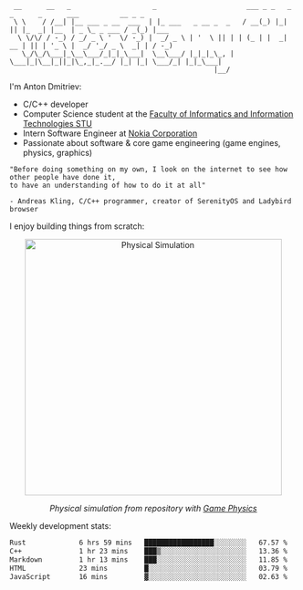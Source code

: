 ```
 __      __   _                    _                      ___ _ _   _  _      _      ___          __ _ _     
 \ \    / /__| |__ ___ _ __  ___  | |_ ___   _ __ _  _   / __(_) |_| || |_  _| |__  | _ \_ _ ___ / _(_) |___ 
  \ \/\/ / -_) / _/ _ \ '  \/ -_) |  _/ _ \ | '  \ || | | (_ | |  _| __ | || | '_ \ |  _/ '_/ _ \  _| | / -_)
   \_/\_/\___|_\__\___/_|_|_\___|  \__\___/ |_|_|_\_, |  \___|_|\__|_||_|\_,_|_.__/ |_| |_| \___/_| |_|_\___|
                                                  |__/                                                       
```

I'm Anton Dmitriev:
* C/C++ developer 
* Computer Science student at the [Faculty of Informatics and Information Technologies STU](https://www.fiit.stuba.sk/en.html?page_id=749)
* Intern Software Engineer at [Nokia Corporation](https://www.nokia.com/)
* Passionate about software & core game engineering (game engines, physics, graphics)

```
"Before doing something on my own, I look on the internet to see how other people have done it,  
to have an understanding of how to do it at all"

- Andreas Kling, C/C++ programmer, creator of SerenityOS and Ladybird browser
```


I enjoy building things from scratch:

<p align="center">
  <img src="resources/physics.gif" width="450" alt="Physical Simulation" />
</p>
<p align="center">
  <i>Physical simulation from repository with 
  	<a href="https://github.com/admtrv/PhysicalBasicsComputerGames/tree/main/task10">Game Physics
  	</a>
  </i>
</p>

Weekly development stats:
<!--START_SECTION:waka-->

```txt
Rust             6 hrs 59 mins   █████████████████░░░░░░░░   67.57 %
C++              1 hr 23 mins    ███▒░░░░░░░░░░░░░░░░░░░░░   13.36 %
Markdown         1 hr 13 mins    ███░░░░░░░░░░░░░░░░░░░░░░   11.85 %
HTML             23 mins         █░░░░░░░░░░░░░░░░░░░░░░░░   03.79 %
JavaScript       16 mins         ▓░░░░░░░░░░░░░░░░░░░░░░░░   02.63 %
```

<!--END_SECTION:waka-->
